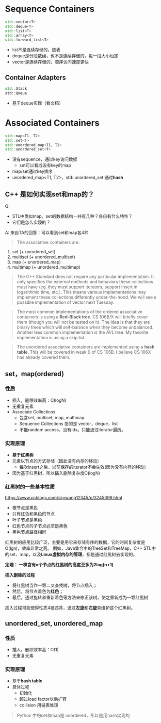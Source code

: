 # Sequence Containers
```c++
std::vector<T>
std::deque<T>
std::list<T>
std::array<T>
std::forward_list<T>
```

- list不是连续存储的，链表
- deque是分段数组，也不是连续存储的，每一段大小恒定
- vector是连续存储的，顺序访问速度更快

## Container Adapters
```c++
std::Stack
std::Queue
```
- 基于deque实现（看文档）

# Associated Containers
```c++
std::map<T1, T2> 
std::set<T> 
std::unordered_map<T1, T2> 
std::unordered_set<T>
```

- 没有sequence，通过key访问数据
	- set可以看成没有key的map
- map/set通过key排序
- unordered_map<T1, T2>，std::unordered_set<T> 通过**hash**

## C++ 是如何实现set和map的？
Q:
- STL中类似map，set的数据结构一共有几种？各自有什么特性？
- 它们是怎么实现的？

A:
来自TA的回答：可以看到set和map各4种
> The associative containers are:
1. set (+ unordered_set)
2. multiset (+ unordered_multiset)
3. map (+ unordered_map)
4. multimap (+ unordered_multimap)
> 
> The C++ Standard does not require any particular implementation. It only specifies the external methods and behaviors these collections must have (eg. they must support iterators, support insert in logarithmic time, etc.). This means various implementations may implement these collections differently under-the-hood. We will see a possible implementation of vector next Tuesday.

> The most common implementations of the ordered associative containers is using a **Red-Black tree**. CS 106B/X will briefly cover them (though you will not be tested on it). The idea is that they are binary trees which will self-balance when they become unbalanced. Another less common implementation is the AVL tree. My favorite implementation is using a skip list. 

> The unordered associative containers are implemented using a **hash table**. This will be covered in week 9 of CS 106B. I believe CS 106X has already covered them.

## set，map(ordered)
### 性质
- 插入，删除效率高：O(logN)
- 无重复元素
- Associate Collections
	- 包含set, multiset, map, multimap
	- Sequence Collections 指的是 vector，deque，list
	- 不能random access，没有idx。只能通过iterator遍历。

### 实现原理
- **基于红黑树**
- 元素以节点的方式存储（因此没有内存的移动）
	- 每次insert之后，以前保存的iterator不会失效(因为没有内存的移动)
- 因为基于红黑树，所以插入删除复杂度O(logN)

### 红黑树的一些基本性质
https://www.cnblogs.com/skywang12345/p/3245399.html
- 根节点是黑色
- 只有红色和黑色的节点
- 叶子节点是黑色
- 红色节点的子节点必须是黑色
- 黑色节点路径相同

红黑树的应用比较广泛，主要是用它来存储有序的数据，它的时间复杂度是O(lgn)，效率非常之高。
例如，Java集合中的TreeSet和TreeMap，C++ STL中的set、map，以及**Linux虚拟内存的管理**，都是通过红黑树去实现的。

**定理： 一棵含有n个节点的红黑树的高度至多为2log(n+1)**

**插入删除的过程**
- 将红黑树当作一颗二叉查找树，将节点插入；
- 然后，将节点着色为**红色**；
- 最后，通过旋转和重新着色等方法来修正该树，使之重新成为一颗红黑树

插入过程可能使得性质4被违背，通过**左旋**和**右旋**来维护这个红黑树。

## unordered_set, unordered_map

### 性质
- 插入，删除效率高：O(1)
- 无重复元素

### 实现原理
- 基于**hash table**
- 具体过程
	- 初始化
	- 超过load factor以后扩容
	- collision 用链表处理

> Python 中的set和map是 unordered，所以是用hash实现的

